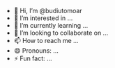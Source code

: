- 👋 Hi, I’m @budiutomoar
- 👀 I’m interested in ...
- 🌱 I’m currently learning ...
- 💞️ I’m looking to collaborate on ...
- 📫 How to reach me ...
- 😄 Pronouns: ...
- ⚡ Fun fact: ...

<!---
budiutomoar/budiutomoar is a ✨ special ✨ repository because its `README.md` (this file) appears on your GitHub profile.
You can click the Preview link to take a look at your changes.
--->
